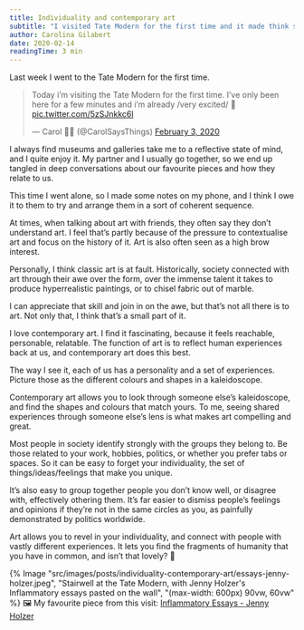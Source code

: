 ```yaml
---
title: Individuality and contemporary art
subtitle: "I visited Tate Modern for the first time and it made think some thoughts."
author: Carolina Gilabert
date: 2020-02-14
readingTime: 3 min
---
```


Last week I went to the Tate Modern for the first time.

<blockquote class="twitter-tweet"><p lang="en" dir="ltr">Today i’m visiting the Tate Modern for the first time. I’ve only been here for a few minutes and i’m already /very excited/ 💛 <a href="https://t.co/5zSJnkkc6l">pic.twitter.com/5zSJnkkc6l</a></p>&mdash; Carol 🤸‍♀️ (@CarolSaysThings) <a href="https://twitter.com/CarolSaysThings/status/1224317612945002496?ref_src=twsrc%5Etfw">February 3, 2020</a></blockquote>

I always find museums and galleries take me to a reflective state of mind, and I quite enjoy it. My partner and I usually go together, so we end up tangled in deep conversations about our favourite pieces and how they relate to us.

This time I went alone, so I made some notes on my phone, and I think I owe it to them to try and arrange them in a sort of coherent sequence.

At times, when talking about art with friends, they often say they don’t understand art. I feel that’s partly because of the pressure to contextualise art and focus on the history of it. Art is also often seen as a high brow interest.

Personally, I think classic art is at fault. Historically, society connected with art through their awe over the form, over the immense talent it takes to produce hyperrealistic paintings, or to chisel fabric out of marble.

I can appreciate that skill and join in on the awe, but that’s not all there is to art. Not only that, I think that’s a small part of it.

I love contemporary art. I find it fascinating, because it feels reachable, personable, relatable. The function of art is to reflect human experiences back at us, and contemporary art does this best.

The way I see it, each of us has a personality and a set of experiences. Picture those as the different colours and shapes in a kaleidoscope.

Contemporary art allows you to look through someone else’s kaleidoscope, and find the shapes and colours that match yours. To me, seeing shared experiences through someone else’s lens is what makes art compelling and great.

Most people in society identify strongly with the groups they belong to. Be those related to your work, hobbies, politics, or whether you prefer tabs or spaces. So it can be easy to forget your individuality, the set of things/ideas/feelings that make you unique.

It’s also easy to group together people you don’t know well, or disagree with, effectively othering them. It’s far easier to dismiss people’s feelings and opinions if they’re not in the same circles as you, as painfully demonstrated by politics worldwide.

Art allows you to revel in your individuality, and connect with people with vastly different experiences. It lets you find the fragments of humanity that you have in common, and isn’t that lovely? 💛

{% Image "src/images/posts/individuality-contemporary-art/essays-jenny-holzer.jpeg", "Stairwell at the Tate Modern, with Jenny Holzer's Inflammatory essays pasted on the wall", "(max-width: 600px) 90vw, 60vw" %}
🖼 My favourite piece from this visit: [Inflammatory Essays - Jenny Holzer](https://www.tate.org.uk/art/artworks/holzer-inflammatory-essays-65434)
